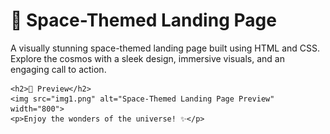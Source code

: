 <!DOCTYPE html>
<html lang="en">
<head>
    <meta charset="UTF-8">
    <meta name="viewport" content="width=device-width, initial-scale=1.0">
    <title>README</title>
</head>
<body>
    <h1>🚀 Space-Themed Landing Page</h1>
    <p>A visually stunning space-themed landing page built using HTML and CSS. Explore the cosmos with a sleek design, immersive visuals, and an engaging call to action.</p>

    <h2>🌌 Preview</h2>
    <img src="img1.png" alt="Space-Themed Landing Page Preview" width="800">
    <p>Enjoy the wonders of the universe! ✨</p>
</body>
</html>
